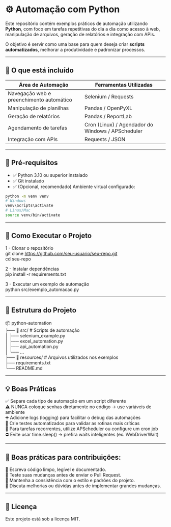 # ⚙️ Automação com Python

Este repositório contém exemplos práticos de automação utilizando **Python**, com foco em tarefas repetitivas do dia a dia como acesso à web, manipulação de arquivos, geração de relatórios e integração com APIs.

O objetivo é servir como uma base para quem deseja criar **scripts automatizados**, melhorar a produtividade e padronizar processos.

---

## 📌 O que está incluído  

| Área de Automação | Ferramentas Utilizadas |
|-------------------|------------------------|
| Navegação web e preenchimento automático | Selenium / Requests |
| Manipulação de planilhas | Pandas / OpenPyXL |
| Geração de relatórios | Pandas / ReportLab |
| Agendamento de tarefas | Cron (Linux) / Agendador do Windows / APScheduler |
| Integração com APIs | Requests / JSON |

---

## 🧰 Pré-requisitos  

- ✅ Python 3.10 ou superior instalado  
- ✅ Git instalado    
- ✅ (Opcional, recomendado) Ambiente virtual configurado:  

```bash
python -m venv venv  
# Windows  
venv\Scripts\activate  
# Linux/Mac  
source venv/bin/activate  
```

---

## 🚀 Como Executar o Projeto  
1 - Clonar o repositório  
git clone https://github.com/seu-usuario/seu-repo.git  
cd seu-repo  

2 - Instalar dependências  
pip install -r requirements.txt  

3 - Executar um exemplo de automação  
python src/exemplo_automacao.py  

---

## 📂 Estrutura do Projeto  

📦 python-automation  
├── 📁 src/                    # Scripts de automação  
│   ├── selenium_example.py  
│   ├── excel_automation.py  
│   ├── api_automation.py  
│   └── ...  
├── 📁 resources/              # Arquivos utilizados nos exemplos  
├── requirements.txt  
└── README.md  

---

## 💡 Boas Práticas

✅ Separe cada tipo de automação em um script diferente  
⚠️ NUNCA coloque senhas diretamente no código → use variáveis de ambiente  
➕ Adicione logs (logging) para facilitar o debug das automações  
🧪 Crie testes automatizados para validar as rotinas mais críticas  
🔁 Para tarefas recorrentes, utilize APScheduler ou configure um cron job  
⛔ Evite usar time.sleep() → prefira waits inteligentes (ex. WebDriverWait)  

---

## 🤝 Boas práticas para contribuições:  

📌 Escreva código limpo, legível e documentado.  
📌 Teste suas mudanças antes de enviar o Pull Request.  
📌 Mantenha a consistência com o estilo e padrões do projeto.  
📌 Discuta melhorias ou dúvidas antes de implementar grandes mudanças.

---

## 📄 Licença  

Este projeto está sob a licença MIT.
